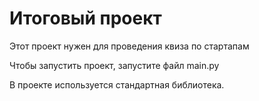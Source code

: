 # Итоговый проект

Этот проект нужен для проведения квиза по стартапам

Чтобы запустить проект, запустите файл main.py

В проекте используется стандартная библиотека.
